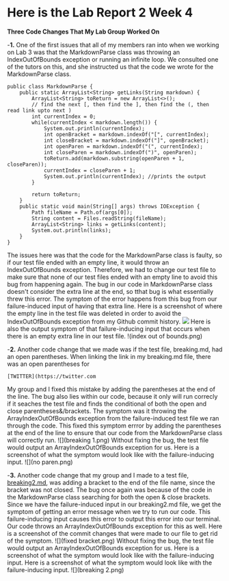 # Here is the Lab Report 2 Week 4

**Three Code Changes That My Lab Group Worked On**

-**1.** One of the first issues that all of my members ran into when we working on Lab 3 was that the MarkdownParse class was throwing an IndexOutOfBounds exception or running an infinite loop. We consulted one of the tutors on this, and she instructed us that the code we wrote for the MarkdownParse class.

```
public class MarkdownParse {
    public static ArrayList<String> getLinks(String markdown) {
        ArrayList<String> toReturn = new ArrayList<>();
        // find the next [, then find the ], then find the (, then read link upto next )
        int currentIndex = 0;
        while(currentIndex < markdown.length()) {
            System.out.println(currentIndex);
            int openBracket = markdown.indexOf("[", currentIndex);
            int closeBracket = markdown.indexOf("]", openBracket);
            int openParen = markdown.indexOf("(", currentIndex);
            int closeParen = markdown.indexOf(")", openParen);
            toReturn.add(markdown.substring(openParen + 1, closeParen));
            currentIndex = closeParen + 1;
            System.out.println(currentIndex); //prints the output
        }

        return toReturn;
    }
    public static void main(String[] args) throws IOException {
        Path fileName = Path.of(args[0]);
        String content = Files.readString(fileName);
        ArrayList<String> links = getLinks(content);
	    System.out.println(links);
    }
}
```

The issues here was that the code for the MarkdownParse class is faulty, so if our test file ended with an empty line, it would throw an IndexOutOfBounds exception. Therefore, we had to change our test file to make sure that none of our test files ended with an empty line to avoid this bug from happening again. The bug in our code in MarkdownParse class doesn't consider the extra line at the end, so tthat bug is what essentially threw this error. The symptom of the error happens from this bug from our failure-induced input of having that extra line.
Here is a screenshot of where the empty line in the test file was deleted in order to avoid the IndexOutOfBounds exception from my Github commit history.
![](space.png)
Here is also the output symptom of that failure-inducing input that occurs when there is an empty extra line in our test file. 
!(index out of bounds.png)

-**2.** Another code change that we made was if the test file, breaking.md, had an open parentheses. When linking the link in my breaking.md file, [](https://github.com/cathyiic/cse15l-labreports/blob/main/breaking%201.png) there was an open parentheses for 

```[TWITTER](https://twitter.com```

My group and I fixed this mistake by adding the parentheses at the end of the line. The bug also lies within our code, because it only will run correcly if it seaches the test file and finds the conditional of both the open and close parentheses&/brackets. The symptom was it throwing the ArrayIndexOutOfBounds exception from the failure-induced test file we ran through the code. 
This fixed this symptom errror by adding the parentheses at the end of the line to ensure that our code from the MarkdownParse class will correctly run.
![](breaking 1.png)
Without fixing the bug, the test file would output an ArrayIndexOutOfBounds exception for us. Here is a screenshot of what the symptom would look like with the failure-inducing input. 
![](no paren.png)

-**3.** Another code change that my group and I made to a test file, [breaking2.md](https://github.com/cathyiic/cse15l-labreports/blob/main/breaking%202.md), was adding a bracket to the end of the file name, since the bracket was not closed. The bug once again was because of the code in the MarkdownParse class searching for both the open & close brackets. Since we have the failure-induced input in our breaking2.md file, we get the symptom of getting an error message when we try to run our code. This failure-inducing input causes this error to output this error into our terminal. Our code throws an ArrayIndexOutOfBounds exception for this as well. 
Here is a screenshot of the commit changes that were made to our file to get rid of the symptom. 
![](fixed bracket.png)
Without fixing the bug, the test file would output an ArrayIndexOutOfBounds exception for us. Here is a screenshot of what the symptom would look like with the failure-inducing input. Here is a screenshot of what the symptom would look like with the failure-inducing input. 
![](breaking 2.png)

